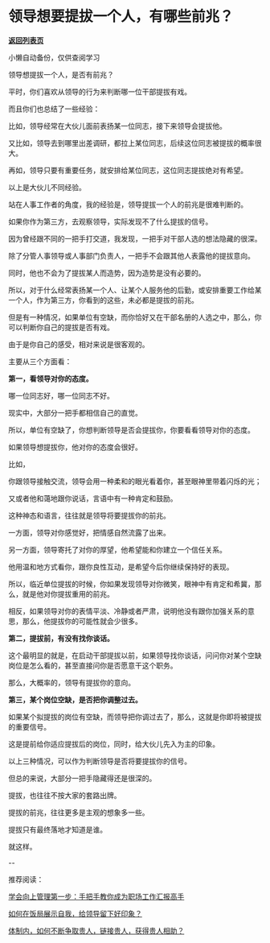# 领导想要提拔一个人，有哪些前兆？

[**返回列表页**](/gzh/费曼的小茶馆)

小懒自动备份，仅供查阅学习

领导想提拔一个人，是否有前兆？

平时，你们喜欢从领导的行为来判断哪一位干部提拔有戏。

而且你们也总结了一些经验：  

比如，领导经常在大伙儿面前表扬某一位同志，接下来领导会提拔他。

又比如，领导去到哪里出差调研，都拉上某位同志，后续这位同志被提拔的概率很大。

再如，领导只要有重要任务，就安排给某位同志，这位同志提拔绝对有希望。  

以上是大伙儿不同经验。  

站在人事工作者的角度，我的经验是，领导提拔一个人的前兆是很难判断的。

如果你作为第三方，去观察领导，实际发现不了什么提拔的信号。

因为曾经跟不同的一把手打交道，我发现，一把手对干部人选的想法隐藏的很深。

除了分管人事领导或人事部门负责人，一把手不会跟其他人表露他的提拔意向。

同时，他也不会为了提拔某人而造势，因为造势是没有必要的。  

所以，对于什么经常表扬某一个人、让某个人服务他的后勤，或安排重要工作给某一个人，作为第三方，你看到的这些，未必都是提拔的前兆。

但是有一种情况，如果单位有空缺，而你恰好又在干部名册的人选之中，那么，你可以判断你自己的提拔是否有戏。

由于是你自己的感受，相对来说是很客观的。

主要从三个方面看：

**第一，看领导对你的态度。**

哪一位同志好，哪一位同志不好。

现实中，大部分一把手都相信自己的直觉。

所以，单位有空缺了，你想判断领导是否会提拔你，你要看看领导对你的态度。

如果领导想提拔你，他对你的态度会很好。

比如，

你跟领导接触交流，领导会用一种柔和的眼光看着你，甚至眼神里带着闪烁的光；

又或者他和蔼地跟你说话，言语中有一种肯定和鼓励。

这种神态和语言，往往就是领导将要提拔你的前兆。

一方面，领导对你感觉好，把情感自然流露了出来。

另一方面，领导寄托了对你的厚望，他希望能和你建立一个信任关系。

他用温和地方式看你，跟你良性互动，是希望今后你继续保持好的表现。

所以，临近单位提拔的时候，你如果发现领导对你微笑，眼神中有肯定和希冀，那么，就是他对你提拔重用的前兆。

相反，如果领导对你的表情平淡、冷静或者严肃，说明他没有跟你加强关系的意思，那么，他提拔你的可能性就会少很多。

**第二，提拔前，有没有找你谈话。**

这个最明显的就是，在启动干部提拔以前，如果领导找你谈话，问问你对某个空缺岗位是怎么看的，甚至直接问你是否愿意干这个职务。

那么，大概率的，领导有提拔你的意向。

**第三，某个岗位空缺，是否把你调整过去。**

如果某个拟提拔的岗位有空缺，而领导把你调过去了，那么，这就是你即将被提拔的重要信号。

这是提前给你适应提拔后的岗位，同时，给大伙儿先入为主的印象。  

以上三种情况，可以作为判断领导是否将要提拔你的信号。  

但总的来说，大部分一把手隐藏得还是很深的。

提拔，也往往不按大家的套路出牌。  

提拔的前兆，往往更多是主观的想象多一些。  

提拔只有最终落地才知道是谁。  

就这样。

\--  

推荐阅读：  

[学会向上管理第一步：手把手教你成为职场工作汇报高手](http://mp.weixin.qq.com/s?__biz=MzkzMDM0NzA3Mw==&mid=2247489004&idx=2&sn=2de309cde6ccc97a6757aa9cfcea22bc&chksm=c27af4c2f50d7dd4fcd5a46408c838eff887065f4ea1914ab48373ad0ef7f56df292800ef183&scene=21#wechat_redirect)  

[如何在饭局展示自我，给领导留下好印象？](http://mp.weixin.qq.com/s?__biz=MzkzMDM0NzA3Mw==&mid=2247488941&idx=2&sn=8643f88bdd0949d8e35f806d6b2ff571&chksm=c27af483f50d7d951a9f760029f6492009e64b87a3b18e9dbc8ca5eedf520c4f9ceeacf79789&scene=21#wechat_redirect)  

[体制内，如何不断争取贵人，链接贵人，获得贵人相助？](http://mp.weixin.qq.com/s?__biz=MzkzMDM0NzA3Mw==&mid=2247488840&idx=2&sn=6249cd27b3222eb4759c686fc9f67195&chksm=c27af466f50d7d701653c07b078e924521f6e7a262516fba442174ceacece823e0f567df14c2&scene=21#wechat_redirect)


